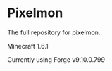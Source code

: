 Pixelmon
========

The full repository for pixelmon.

Minecraft 1.6.1

Currently using Forge v9.10.0.799
